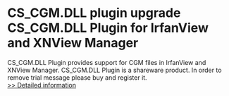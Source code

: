 # CS_CGM.DLL plugin upgrade<br />CS_CGM.DLL Plugin for IrfanView and XNView Manager
CS_CGM.DLL Plugin provides support for CGM files in IrfanView and XNView Manager.
CS_CGM.DLL Plugin is a shareware product. In order to remove trial message please buy and register it.<br />[>> Detailed information](https://secure.shareit.com/shareit/product.html?productid=300314872&affiliateid=200057808)